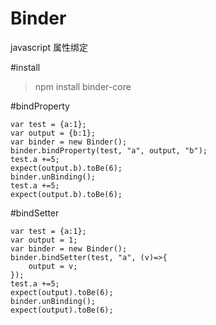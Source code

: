 # Binder
javascript 属性绑定

#install
>npm install binder-core

#bindProperty

    var test = {a:1};
    var output = {b:1};
    var binder = new Binder();
    binder.bindProperty(test, "a", output, "b");
    test.a +=5;
    expect(output.b).toBe(6);
    binder.unBinding();
    test.a +=5;
    expect(output.b).toBe(6);

#bindSetter

    var test = {a:1};
    var output = 1;
    var binder = new Binder();
    binder.bindSetter(test, "a", (v)=>{
        output = v;
    });
    test.a +=5;
    expect(output).toBe(6);
    binder.unBinding();
    expect(output).toBe(6);
